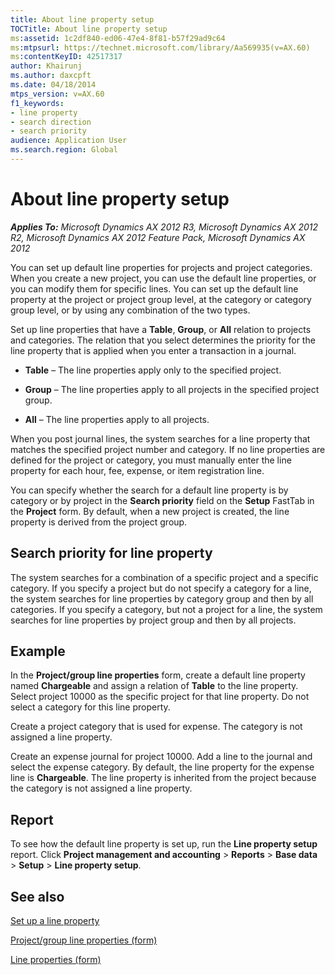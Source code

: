 ```yaml
---
title: About line property setup
TOCTitle: About line property setup
ms:assetid: 1c2df840-ed06-47e4-8f81-b57f29ad9c64
ms:mtpsurl: https://technet.microsoft.com/library/Aa569935(v=AX.60)
ms:contentKeyID: 42517317
author: Khairunj
ms.author: daxcpft
ms.date: 04/18/2014
mtps_version: v=AX.60
f1_keywords:
- line property
- search direction
- search priority
audience: Application User
ms.search.region: Global
---
```


# About line property setup 


_**Applies To:** Microsoft Dynamics AX 2012 R3, Microsoft Dynamics AX 2012 R2, Microsoft Dynamics AX 2012 Feature Pack, Microsoft Dynamics AX 2012_

You can set up default line properties for projects and project categories. When you create a new project, you can use the default line properties, or you can modify them for specific lines. You can set up the default line property at the project or project group level, at the category or category group level, or by using any combination of the two types.

Set up line properties that have a **Table**, **Group**, or **All** relation to projects and categories. The relation that you select determines the priority for the line property that is applied when you enter a transaction in a journal.

  - **Table** – The line properties apply only to the specified project.

  - **Group** – The line properties apply to all projects in the specified project group.

  - **All** – The line properties apply to all projects.

When you post journal lines, the system searches for a line property that matches the specified project number and category. If no line properties are defined for the project or category, you must manually enter the line property for each hour, fee, expense, or item registration line.

You can specify whether the search for a default line property is by category or by project in the **Search priority** field on the **Setup** FastTab in the **Project** form. By default, when a new project is created, the line property is derived from the project group.

## Search priority for line property

The system searches for a combination of a specific project and a specific category. If you specify a project but do not specify a category for a line, the system searches for line properties by category group and then by all categories. If you specify a category, but not a project for a line, the system searches for line properties by project group and then by all projects.

## Example

In the **Project/group line properties** form, create a default line property named **Chargeable** and assign a relation of **Table** to the line property. Select project 10000 as the specific project for that line property. Do not select a category for this line property.

Create a project category that is used for expense. The category is not assigned a line property.

Create an expense journal for project 10000. Add a line to the journal and select the expense category. By default, the line property for the expense line is **Chargeable**. The line property is inherited from the project because the category is not assigned a line property.

## Report

To see how the default line property is set up, run the **Line property setup** report. Click **Project management and accounting** \> **Reports** \> **Base data** \> **Setup** \> **Line property setup**.

## See also

[Set up a line property](set-up-a-line-property.md)

[Project/group line properties (form)](https://technet.microsoft.com/library/aa598358\(v=ax.60\))

[Line properties (form)](https://technet.microsoft.com/library/aa590082\(v=ax.60\))

  



